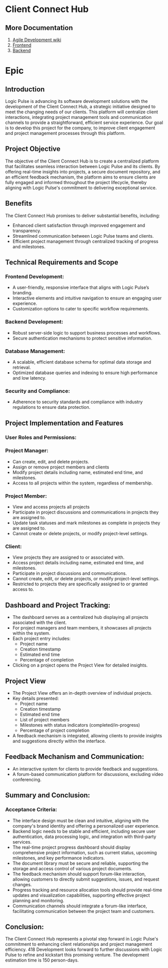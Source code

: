 # Client Connect Hub

## More Documentation

1. [Agile Development wiki](/docs/agile-development.md)
1. [Frontend](/frontend/README.md)
1. [Backend](/backend/README.md)

# Epic

## Introduction

Logic Pulse is advancing its software development solutions with the development of the Client Connect Hub, a strategic initiative designed to meet the changing needs of our clients. This platform will centralize client interactions, integrating project management tools and communication channels to provide a straightforward, efficient service experience. Our goal is to develop this project for the company, to improve client engagement and project management processes through this platform.

## Project Objective

The objective of the Client Connect Hub is to create a centralized platform that facilitates seamless interaction between Logic Pulse and its clients. By offering real-time insights into projects, a secure document repository, and an efficient feedback mechanism, the platform aims to ensure clients are fully engaged and informed throughout the project lifecycle, thereby aligning with Logic Pulse's commitment to delivering exceptional service.

## Benefits

The Client Connect Hub promises to deliver substantial benefits, including:

-   Enhanced client satisfaction through improved engagement and transparency.
-   Streamlined communication between Logic Pulse teams and clients.
-   Efficient project management through centralized tracking of progress and milestones.

## Technical Requirements and Scope

### Frontend Development:

-   A user-friendly, responsive interface that aligns with Logic Pulse’s branding.
-   Interactive elements and intuitive navigation to ensure an engaging user experience.
-   Customization options to cater to specific workflow requirements.

### Backend Development:

-   Robust server-side logic to support business processes and workflows.
-   Secure authentication mechanisms to protect sensitive information.

### Database Management:

-   A scalable, efficient database schema for optimal data storage and retrieval.
-   Optimized database queries and indexing to ensure high performance and low latency.

### Security and Compliance:

-   Adherence to security standards and compliance with industry regulations to ensure data protection.

## Project Implementation and Features

### User Roles and Permissions:

### Project Manager:

-   Can create, edit, and delete projects.
-   Assign or remove project members and clients
-   Modify project details including name, estimated end time, and milestones.
-   Access to all projects within the system, regardless of membership.

### Project Member:

-   View and access projects all projects
-   Participate in project discussions and communications in projects they are assigned to.
-   Update task statuses and mark milestones as complete in projects they are assigned to.
-   Cannot create or delete projects, or modify project-level settings.

### Client:

-   View projects they are assigned to or associated with.
-   Access project details including name, estimated end time, and milestones.
-   Participate in project discussions and communications.
-   Cannot create, edit, or delete projects, or modify project-level settings.
-   Restricted to projects they are specifically assigned to or granted access to.

## Dashboard and Project Tracking:

-   The dashboard serves as a centralized hub displaying all projects associated with the client.
-   For project managers and team members, it showcases all projects within the system.
-   Each project entry includes:
    -   Project name
    -   Creation timestamp
    -   Estimated end time
    -   Percentage of completion
-   Clicking on a project opens the Project View for detailed insights.

## Project View

-   The Project View offers an in-depth overview of individual projects.
-   Key details presented:
    -   Project name
    -   Creation timestamp
    -   Estimated end time
    -   List of project members
    -   Milestones with status indicators (completed/in-progress)
    -   Percentage of project completion
-   A feedback mechanism is integrated, allowing clients to provide insights and suggestions directly within the interface.

## Feedback Mechanism and Communication:

-   An interactive system for clients to provide feedback and suggestions.
-   A forum-based communication platform for discussions, excluding video conferencing.

## Summary and Conclusion:

### Acceptance Criteria:

-   The interface design must be clean and intuitive, aligning with the company's brand identity and offering a personalized user experience.
-   Backend logic needs to be stable and efficient, including secure user authentication, data processing logic, and integration with third-party services.
-   The real-time project progress dashboard should display comprehensive project information, such as current status, upcoming milestones, and key performance indicators.
-   The document library must be secure and reliable, supporting the storage and access control of various project documents.
-   The feedback mechanism should support forum-like interaction, allowing customers to directly submit suggestions, issues, and request changes.
-   Progress tracking and resource allocation tools should provide real-time updates and visualization capabilities, supporting effective project planning and monitoring.
-   Communication channels should integrate a forum-like interface, facilitating communication between the project team and customers.

## Conclusion:

The Client Connect Hub represents a pivotal step forward in Logic Pulse's commitment to enhancing client relationships and project management efficiency. 418 Development looks forward to further discussions with Logic Pulse to refine and kickstart this promising venture.
The development estimation time is 150 person-days.
